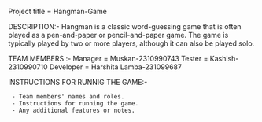 Project title = Hangman-Game

DESCRIPTION:-
Hangman is a classic word-guessing game that is often played as a pen-and-paper or pencil-and-paper game. The game is typically played by two or more players, although it can also be played solo.

TEAM MEMBERS :-
Manager = Muskan-2310990743
Tester = Kashish-2310990710
Developer = Harshita Lamba-231099687

INSTRUCTIONS FOR RUNNIG THE GAME:-

     - Team members' names and roles.
     - Instructions for running the game.
     - Any additional features or notes.
